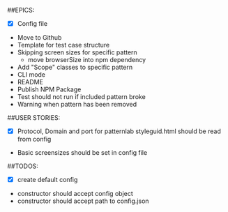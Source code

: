 ##EPICS:
* [x] Config file
* Move to Github
* Template for test case structure
* Skipping screen sizes for specific pattern
    * move browserSize into npm dependency
* Add "Scope" classes to specific pattern
* CLI mode
* README
* Publish NPM Package
* Test should not run if included pattern broke
* Warning when pattern has been removed

##USER STORIES:
* [x] Protocol, Domain and port for patternlab styleguid.html should be read from config
* Basic screensizes should be set in config file

##TODOS:
* [x] create default config
* constructor should accept config object
* constructor should accept path to config.json
